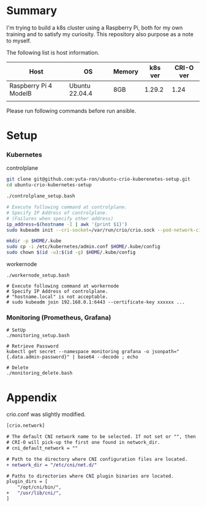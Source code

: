 # Summary

I'm trying to build a k8s cluster using a Raspberry Pi, both for my own training and to satisfy my curiosity.
This repository also purpose as a note to myself.

The following list is host information.

| Host                   | OS             | Memory | k8s ver | CRI-O ver | 
| ---------------------- | -------------- | ------ | ------- | --------- | 
| Raspberry Pi 4 ModelB  | Ubuntu 22.04.4 | 8GB    | 1.29.2  | 1.24      | 
|                        |                |        |         |           | 

Please run following commands before run ansible.

# Setup

### Kubernetes

controlplane
```bash
git clone git@github.com:yuta-ron/ubuntu-crio-kuberenetes-setup.git
cd ubuntu-crio-kubernetes-setup

./controlplane_setup.bash

# Execute following command at controlplane.
# Specify IP Address of controlplane. 
# (Failures when specify other address)
ip_address=$(hostname -I | awk '{print $1}')
sudo kubeadm init --cri-socket=/var/run/crio/crio.sock --pod-network-cidr=10.85.0.0/16 --control-plane-endpoint="$ip_address" --kubernetes-version 1.29.2

mkdir -p $HOME/.kube
sudo cp -i /etc/kubernetes/admin.conf $HOME/.kube/config
sudo chown $(id -u):$(id -g) $HOME/.kube/config
```

workernode
```
./workernode_setup.bash

# Execute following command at workernode
# Specify IP Address of controlplane.
# "hostname.local" is not acceptable.
# sudo kubeadm join 192.168.0.1:6443 --certificate-key xxxxxx ...

```

### Monitoring (Prometheus, Grafana)
```
# SetUp
./monitoring_setup.bash

# Retrieve Password
kubectl get secret --namespace monitoring grafana -o jsonpath="{.data.admin-password}" | base64 --decode ; echo

# Delete
./monitoring_delete.bash
```

# Appendix 
crio.conf was slightly modified.

```diff
[crio.network]

# The default CNI network name to be selected. If not set or "", then
# CRI-O will pick-up the first one found in network_dir.
# cni_default_network = ""

# Path to the directory where CNI configuration files are located.
+ network_dir = "/etc/cni/net.d/"

# Paths to directories where CNI plugin binaries are located.
plugin_dirs = [
	"/opt/cni/bin/",
+	"/usr/lib/cni/",
]
```

